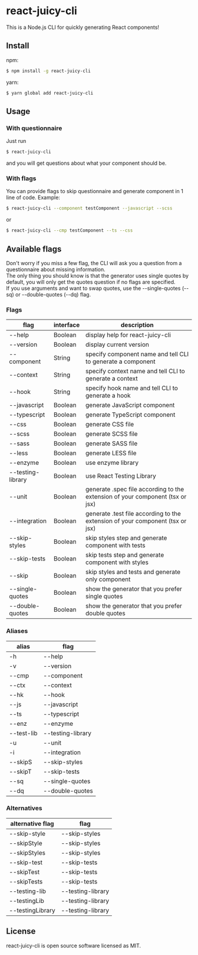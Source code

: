 # react-juicy-cli

This is a Node.js CLI for quickly generating React components!

## Install

npm:

```bash
$ npm install -g react-juicy-cli
```

yarn:

```bash
$ yarn global add react-juicy-cli
```

## Usage

### With questionnaire

Just run

```bash
$ react-juicy-cli
```

and you will get questions about what your component should be.

### With flags

You can provide flags to skip questionnaire and generate component in 1 line of code. Example:

```bash
$ react-juicy-cli --component testComponent --javascript --scss
```

or

```bash
$ react-juicy-cli --cmp testComponent --ts --css
```

## Available flags

Don't worry if you miss a few flag, the CLI will ask you a question from a questionnaire about missing information.\
The only thing you should know is that the generator uses single quotes by default, you will only get the quotes question if no flags are specified.\
If you use arguments and want to swap quotes, use the --single-quotes (--sq) or --double-quotes (--dq) flag.

### Flags

| flag              | interface | description                                                                   |
| ----------------- | --------- | ----------------------------------------------------------------------------- |
| --help            | Boolean   | display help for react-juicy-cli                                              |
| --version         | Boolean   | display current version                                                       |
| --component       | String    | specify component name and tell CLI to generate a component                   |
| --context         | String    | specify context name and tell CLI to generate a context                       |
| --hook            | String    | specify hook name and tell CLI to generate a hook                             |
| --javascript      | Boolean   | generate JavaScript component                                                 |
| --typescript      | Boolean   | generate TypeScript component                                                 |
| --css             | Boolean   | generate CSS file                                                             |
| --scss            | Boolean   | generate SCSS file                                                            |
| --sass            | Boolean   | generate SASS file                                                            |
| --less            | Boolean   | generate LESS file                                                            |
| --enzyme          | Boolean   | use enzyme library                                                            |
| --testing-library | Boolean   | use React Testing Library                                                     |
| --unit            | Boolean   | generate .spec file according to the extension of your component (tsx or jsx) |
| --integration     | Boolean   | generate .test file according to the extension of your component (tsx or jsx) |
| --skip-styles     | Boolean   | skip styles step and generate component with tests                            |
| --skip-tests      | Boolean   | skip tests step and generate component with styles                            |
| --skip            | Boolean   | skip styles and tests and generate only component                             |
| --single-quotes   | Boolean   | show the generator that you prefer single quotes                              |
| --double-quotes   | Boolean   | show the generator that you prefer double quotes                              |

### Aliases

| alias      | flag              |
| ---------- | ----------------- |
| -h         | --help            |
| -v         | --version         |
| --cmp      | --component       |
| --ctx      | --context         |
| --hk       | --hook            |
| --js       | --javascript      |
| --ts       | --typescript      |
| --enz      | --enzyme          |
| --test-lib | --testing-library |
| -u         | --unit            |
| -i         | --integration     |
| --skipS    | --skip-styles     |
| --skipT    | --skip-tests      |
| --sq       | --single-quotes   |
| --dq       | --double-quotes   |

### Alternatives

| alternative flag | flag              |
| ---------------- | ----------------- |
| --skip-style     | --skip-styles     |
| --skipStyle      | --skip-styles     |
| --skipStyles     | --skip-styles     |
| --skip-test      | --skip-tests      |
| --skipTest       | --skip-tests      |
| --skipTests      | --skip-tests      |
| --testing-lib    | --testing-library |
| --testingLib     | --testing-library |
| --testingLibrary | --testing-library |

## License

react-juicy-cli is open source software licensed as MIT.
